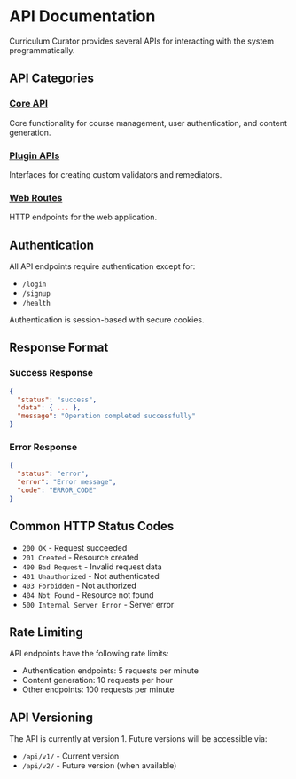 # API Documentation

Curriculum Curator provides several APIs for interacting with the system programmatically.

## API Categories

### [Core API](core.md)
Core functionality for course management, user authentication, and content generation.

### [Plugin APIs](plugins.md)
Interfaces for creating custom validators and remediators.

### [Web Routes](routes.md)
HTTP endpoints for the web application.

## Authentication

All API endpoints require authentication except for:
- `/login`
- `/signup`
- `/health`

Authentication is session-based with secure cookies.

## Response Format

### Success Response
```json
{
  "status": "success",
  "data": { ... },
  "message": "Operation completed successfully"
}
```

### Error Response
```json
{
  "status": "error",
  "error": "Error message",
  "code": "ERROR_CODE"
}
```

## Common HTTP Status Codes

- `200 OK` - Request succeeded
- `201 Created` - Resource created
- `400 Bad Request` - Invalid request data
- `401 Unauthorized` - Not authenticated
- `403 Forbidden` - Not authorized
- `404 Not Found` - Resource not found
- `500 Internal Server Error` - Server error

## Rate Limiting

API endpoints have the following rate limits:
- Authentication endpoints: 5 requests per minute
- Content generation: 10 requests per hour
- Other endpoints: 100 requests per minute

## API Versioning

The API is currently at version 1. Future versions will be accessible via:
- `/api/v1/` - Current version
- `/api/v2/` - Future version (when available)